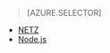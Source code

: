 > [AZURE.SELECTOR]
- [NETZ](../articles/service-bus-relay/relay-hybrid-connections-dotnet-get-started.md)
- [Node.js](../articles/service-bus-relay/relay-hybrid-connections-node-get-started.md)
